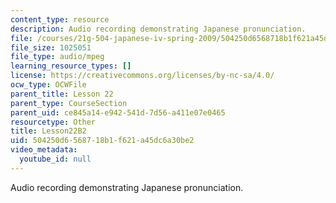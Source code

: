 ```yaml
---
content_type: resource
description: Audio recording demonstrating Japanese pronunciation.
file: /courses/21g-504-japanese-iv-spring-2009/504250d6568718b1f621a45dc6a30be2_Lesson22B2.mp3
file_size: 1025051
file_type: audio/mpeg
learning_resource_types: []
license: https://creativecommons.org/licenses/by-nc-sa/4.0/
ocw_type: OCWFile
parent_title: Lesson 22
parent_type: CourseSection
parent_uid: ce845a14-e942-541d-7d56-a411e07e0465
resourcetype: Other
title: Lesson22B2
uid: 504250d6-5687-18b1-f621-a45dc6a30be2
video_metadata:
  youtube_id: null
---
```

Audio recording demonstrating Japanese pronunciation.